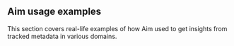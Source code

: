 ## Aim usage examples

This section covers real-life examples of how Aim used to get insights
from tracked metadata in various domains.